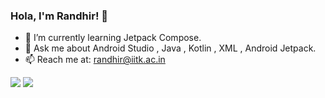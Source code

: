 ### Hola, I'm Randhir! 👋


- 🌱 I’m currently learning Jetpack Compose.
- 💬 Ask me about Android Studio , Java , Kotlin , XML , Android Jetpack.
- 📫 Reach me at: randhir@iitk.ac.in

<img src="https://github-readme-stats.vercel.app/api?username=ImRandhir&&show_icons=true&title_color=13EF3B&icon_color=13EF3B&text_color=daf7dc&bg_color=000000">



<img src="https://github-readme-stats.vercel.app/api/top-langs/?username=ImRandhir&langs_count=6&hide=makefile,nesc,cmake,qmake&hide_border=false&title_color=13EF3B&show_icons=true&layout=compact&bg_color=000000&text_color=daf7dc">





